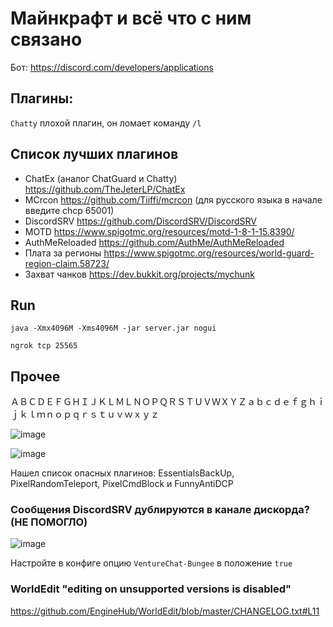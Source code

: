 # Майнкрафт и всё что с ним связано
Бот: https://discord.com/developers/applications

## Плагины:
`Chatty` плохой плагин, он ломает команду `/l`

## Список лучших плагинов
- ChatEx (аналог ChatGuard и Chatty) https://github.com/TheJeterLP/ChatEx
- MCrcon https://github.com/Tiiffi/mcrcon (для русского языка в начале введите chcp 65001)
- DiscordSRV https://github.com/DiscordSRV/DiscordSRV
- MOTD https://www.spigotmc.org/resources/motd-1-8-1-15.8390/
- AuthMeReloaded https://github.com/AuthMe/AuthMeReloaded
- Плата за регионы https://www.spigotmc.org/resources/world-guard-region-claim.58723/
- Захват чанков https://dev.bukkit.org/projects/mychunk

## Run
```
java -Xmx4096M -Xms4096M -jar server.jar nogui
```

```
ngrok tcp 25565 
```
## Прочее
ＡＢＣＤＥＦＧＨＩＪＫＬＭＬＮＯＰＱＲＳＴＵＶＷＸＹＺａｂｃｄｅｆｇｈｉｊｋｌｍｎｏｐｑｒｓｔｕｖｗｘｙｚ

![image](https://user-images.githubusercontent.com/87380272/139599480-07e302b1-b953-4635-85af-d4233d31adc5.png)

![image](https://user-images.githubusercontent.com/87380272/139599489-f99ea2b2-e13c-494d-8b26-6762acc68604.png)

Нашел список опасных плагинов: EssentialsBackUp, PixelRandomTeleport, PixelCmdBlock и FunnyAntiDCP

### Сообщения DiscordSRV дублируются в канале дискорда? (НЕ ПОМОГЛО)
![image](https://user-images.githubusercontent.com/87380272/139683975-4466ce99-256e-47c9-b1e6-012a4c50dbe8.png)

Настройте в конфиге опцию `VentureChat-Bungee` в положение `true`

### WorldEdit "editing on unsupported versions is disabled"
https://github.com/EngineHub/WorldEdit/blob/master/CHANGELOG.txt#L11
